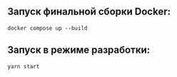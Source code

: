 ## Запуск финальной сборки Docker:

`docker compose up --build`

## Запуск в режиме разработки:

`yarn start`
